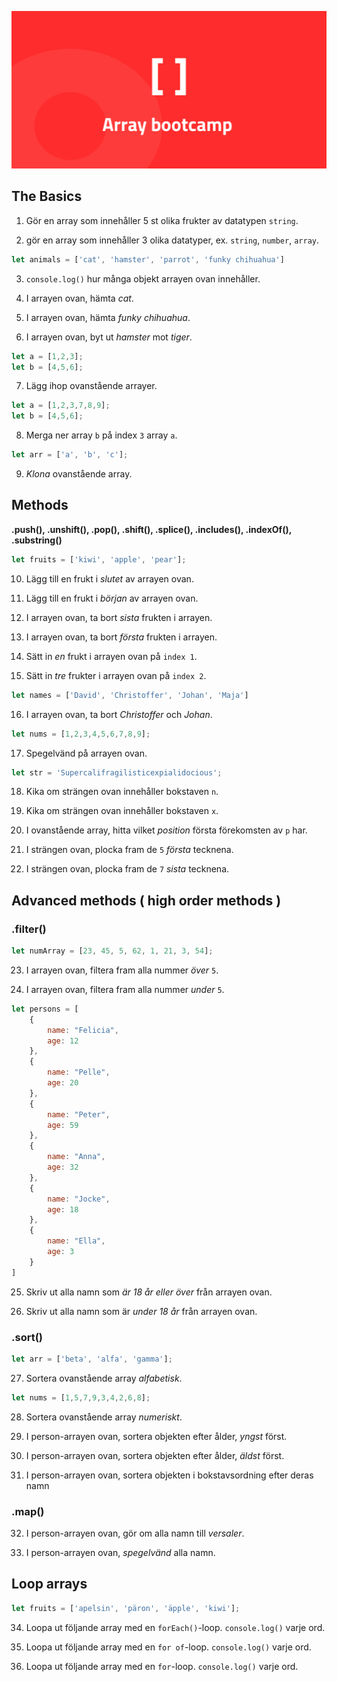 ![poster](poster.png)

## The Basics

1. Gör en array som innehåller 5 st olika frukter av datatypen ```string```.

2. gör en array som innehåller 3 olika datatyper, ex. ```string```, ```number```, ```array```.

```js
let animals = ['cat', 'hamster', 'parrot', 'funky chihuahua']
```

3. ```console.log()``` hur många objekt arrayen ovan innehåller.

4. I arrayen ovan, hämta *cat*.

5. I arrayen ovan, hämta *funky chihuahua*.

6. I arrayen ovan, byt ut *hamster* mot *tiger*.

```js
let a = [1,2,3];
let b = [4,5,6];
```

7. Lägg ihop ovanstående arrayer.

```js
let a = [1,2,3,7,8,9];
let b = [4,5,6];
```

8. Merga ner array ```b``` på index ```3``` array ```a```.

```js
let arr = ['a', 'b', 'c'];
```

9. *Klona* ovanstående array.

## Methods
**.push(), .unshift(), .pop(), .shift(), .splice(), .includes(), .indexOf(), .substring()**


```js
let fruits = ['kiwi', 'apple', 'pear'];
```

10. Lägg till en frukt i *slutet* av arrayen ovan.

11. Lägg till en frukt i *början* av arrayen ovan.

12. I arrayen ovan, ta bort *sista* frukten i arrayen.

13. I arrayen ovan, ta bort *första* frukten i arrayen.

14. Sätt in *en* frukt i arrayen ovan på ```index 1```.

15. Sätt in *tre* frukter i arrayen ovan på ```index 2```.

```js
let names = ['David', 'Christoffer', 'Johan', 'Maja']
```

16. I arrayen ovan, ta bort *Christoffer* och *Johan*.


```js
let nums = [1,2,3,4,5,6,7,8,9];
```

17. Spegelvänd på arrayen ovan.

```js
let str = 'Supercalifragilisticexpialidocious';
```

18. Kika om strängen ovan innehåller bokstaven ```n```.

19. Kika om strängen ovan innehåller bokstaven ```x```.

20. I ovanstående array, hitta vilket *position* första förekomsten av ```p``` har.

21. I strängen ovan, plocka fram de ```5``` *första* tecknena.

22. I strängen ovan, plocka fram de ```7``` *sista* tecknena.


## Advanced methods ( high order methods )
### .filter()
```js
let numArray = [23, 45, 5, 62, 1, 21, 3, 54];
```
23. I arrayen ovan, filtera fram alla nummer *över* ```5```.

24. I arrayen ovan, filtera fram alla nummer *under* ```5```.

```js
let persons = [
    {
        name: "Felicia",
        age: 12
    },
    {
        name: "Pelle",
        age: 20
    },
    {
        name: "Peter",
        age: 59
    },
    {
        name: "Anna",
        age: 32
    },
    {
        name: "Jocke",
        age: 18
    },
    {
        name: "Ella",
        age: 3
    }
]
```


25. Skriv ut alla namn som *är 18 år eller över* från arrayen ovan.

26. Skriv ut alla namn som är *under 18 år* från arrayen ovan.


### .sort()
```js
let arr = ['beta', 'alfa', 'gamma'];
```

27. Sortera ovanstående array *alfabetisk*.

```js 
let nums = [1,5,7,9,3,4,2,6,8];
```
28. Sortera ovanstående array *numeriskt*.

29. I person-arrayen ovan, sortera objekten efter ålder, *yngst* först.

30. I person-arrayen ovan, sortera objekten efter ålder, *äldst* först.


31. I person-arrayen ovan, sortera objekten i bokstavsordning efter deras namn


### .map()

32. I person-arrayen ovan, gör om alla namn till *versaler*.

33. I person-arrayen ovan, *spegelvänd* alla namn.


## Loop arrays

```js
let fruits = ['apelsin', 'päron', 'äpple', 'kiwi'];
```

34. Loopa ut följande array med en ```forEach()```-loop. ```console.log()``` varje ord.

35. Loopa ut följande array med en ```for of```-loop. ```console.log()``` varje ord.

36. Loopa ut följande array med en ```for```-loop. ```console.log()``` varje ord.